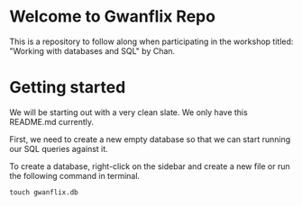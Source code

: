 # Welcome to Gwanflix Repo

This is a repository to follow along when participating in the workshop titled: "Working with databases and SQL" by Chan.

# Getting started

We will be starting out with a very clean slate. We only have this README.md currently.

First, we need to create a new empty database so that we can start running our SQL queries against it.

To create a database, right-click on the sidebar and create a new file or run the following command in terminal.

`touch gwanflix.db`
